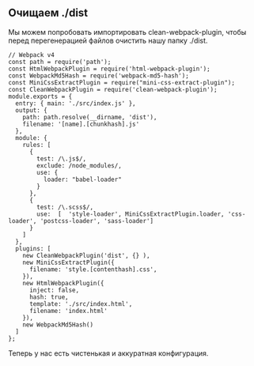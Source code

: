 ## Очищаем ./dist

Мы можем попробовать импортировать clean-webpack-plugin, чтобы перед перегенерацией файлов очистить нашу папку ./dist.

```
// Webpack v4
const path = require('path');
const HtmlWebpackPlugin = require('html-webpack-plugin');
const WebpackMd5Hash = require('webpack-md5-hash');
const MiniCssExtractPlugin = require("mini-css-extract-plugin");
const CleanWebpackPlugin = require('clean-webpack-plugin');
module.exports = {
  entry: { main: './src/index.js' },
  output: {
    path: path.resolve(__dirname, 'dist'),
    filename: '[name].[chunkhash].js'
  },
  module: {
    rules: [
      {
        test: /\.js$/,
        exclude: /node_modules/,
        use: {
          loader: "babel-loader"
        }
      },
      {
        test: /\.scss$/,
        use:  [  'style-loader', MiniCssExtractPlugin.loader, 'css-loader', 'postcss-loader', 'sass-loader']
      }
    ]
  },
  plugins: [
    new CleanWebpackPlugin('dist', {} ),
    new MiniCssExtractPlugin({
      filename: 'style.[contenthash].css',
    }),
    new HtmlWebpackPlugin({
      inject: false,
      hash: true,
      template: './src/index.html',
      filename: 'index.html'
    }),
    new WebpackMd5Hash()
  ]
};
```

Теперь у нас есть чистенькая и аккуратная конфигурация.